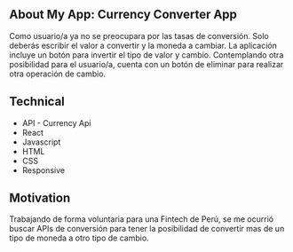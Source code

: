 ## About My App: Currency Converter App
Como usuario/a ya no se preocupara por las tasas de conversión. Solo deberás escribir el valor a convertir y la moneda a cambiar. La aplicación incluye un botón para invertir el tipo de valor y cambio. Contemplando otra posibilidad para el usuario/a, cuenta con un botón de eliminar para realizar otra operación de cambio.

## Technical
* API - Currency Api
* React
* Javascript
* HTML
* CSS
* Responsive

## Motivation
Trabajando de forma voluntaria para una Fintech de Perú, se me ocurrió buscar APIs de conversión para tener la posibilidad de convertir mas de un tipo de moneda a otro tipo de cambio.





